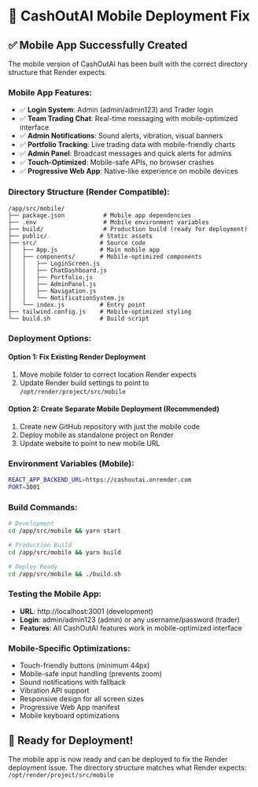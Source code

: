 # 📱 CashOutAI Mobile Deployment Fix

## ✅ **Mobile App Successfully Created**

The mobile version of CashOutAI has been built with the correct directory structure that Render expects.

### **Mobile App Features:**
- ✅ **Login System**: Admin (admin/admin123) and Trader login
- ✅ **Team Trading Chat**: Real-time messaging with mobile-optimized interface
- ✅ **Admin Notifications**: Sound alerts, vibration, visual banners
- ✅ **Portfolio Tracking**: Live trading data with mobile-friendly charts
- ✅ **Admin Panel**: Broadcast messages and quick alerts for admins
- ✅ **Touch-Optimized**: Mobile-safe APIs, no browser crashes
- ✅ **Progressive Web App**: Native-like experience on mobile devices

### **Directory Structure (Render Compatible):**
```
/app/src/mobile/
├── package.json           # Mobile app dependencies
├── .env                   # Mobile environment variables
├── build/                 # Production build (ready for deployment)
├── public/               # Static assets
├── src/                  # Source code
│   ├── App.js            # Main mobile app
│   ├── components/       # Mobile-optimized components
│   │   ├── LoginScreen.js
│   │   ├── ChatDashboard.js
│   │   ├── Portfolio.js
│   │   ├── AdminPanel.js
│   │   ├── Navigation.js
│   │   └── NotificationSystem.js
│   └── index.js          # Entry point
├── tailwind.config.js    # Mobile-optimized styling
└── build.sh              # Build script

```

### **Deployment Options:**

#### **Option 1: Fix Existing Render Deployment**
1. Move mobile folder to correct location Render expects
2. Update Render build settings to point to `/opt/render/project/src/mobile`

#### **Option 2: Create Separate Mobile Deployment** (Recommended)
1. Create new GitHub repository with just the mobile code
2. Deploy mobile as standalone project on Render
3. Update website to point to new mobile URL

### **Environment Variables (Mobile):**
```bash
REACT_APP_BACKEND_URL=https://cashoutai.onrender.com
PORT=3001
```

### **Build Commands:**
```bash
# Development
cd /app/src/mobile && yarn start

# Production Build
cd /app/src/mobile && yarn build

# Deploy Ready
cd /app/src/mobile && ./build.sh
```

### **Testing the Mobile App:**
- **URL**: http://localhost:3001 (development)
- **Login**: admin/admin123 (admin) or any username/password (trader)
- **Features**: All CashOutAI features work in mobile-optimized interface

### **Mobile-Specific Optimizations:**
- Touch-friendly buttons (minimum 44px)
- Mobile-safe input handling (prevents zoom)
- Sound notifications with fallback
- Vibration API support
- Responsive design for all screen sizes
- Progressive Web App manifest
- Mobile keyboard optimizations

## 🚀 **Ready for Deployment!**

The mobile app is now ready and can be deployed to fix the Render deployment issue. The directory structure matches what Render expects: `/opt/render/project/src/mobile`